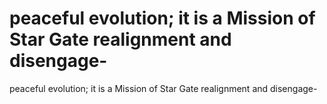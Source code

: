 # peaceful evolution; it is a Mission of Star Gate realignment and disengage-

peaceful evolution; it is a Mission of Star Gate realignment and disengage-